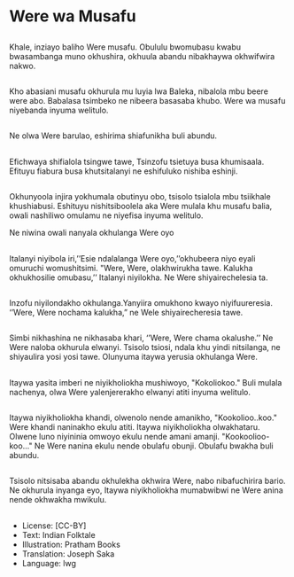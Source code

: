 # Were wa Musafu

##
Khale, inziayo baliho
Were musafu. Obululu
bwomubasu kwabu
bwasambanga muno
okhushira, okhuula
abandu nibakhaywa
okhwifwira nakwo.

##
Kho abasiani musafu
okhurula mu luyia lwa
Baleka, nibalola mbu
beere were abo.
Babalasa tsimbeko ne
nibeera basasaba
khubo. Were wa musafu
niyebanda inyuma
welitulo.

##
Ne olwa Were barulao,
eshirima shiafunikha
buli abundu.

##
Efichwaya shifialola
tsingwe tawe, Tsinzofu
tsietuya busa
khumisaala. Efituyu
fiabura busa
khutsitalanyi ne
eshifuluko nishiba
eshinji.

##
Okhunyoola injira
yokhumala obutinyu
obo, tsisolo tsialola mbu
tsiikhale khushiabusi.
Eshituyu nishitsiboolela
aka Were mulala khu
musafu balia, owali
nashiliwo omulamu ne
niyefisa inyuma
welitulo.

Ne niwina owali nanyala
okhulanga Were oyo

##
Italanyi niyibola
iri,’’Esie ndalalanga
Were oyo,’’okhubeera
niyo eyali omuruchi
womushitsimi.
"Were, Were,
olakhwirukha tawe.
Kalukha okhukhosilie
omubasu,’’ Italanyi
niyilokha.
Ne Were
shiyairechelesia ta.

##
Inzofu niyilondakho
okhulanga.Yanyiira
omukhono kwayo
niyifuureresia.
‘’Were, Were nochama
kalukha,” ne Wele
shiyairecheresia tawe.

##
Simbi nikhashina ne
nikhasaba khari, ‘’Were,
Were chama okalushe.’’
Ne Were naloba
okhurula elwanyi.
Tsisolo tsiosi, ndala khu
yindi nitsilanga, ne
shiyaulira yosi yosi
tawe.
Olunyuma itaywa
yerusia okhulanga
Were.

##
Itaywa yasita imberi ne
niyikholiokha
mushiwoyo, "Kokoliokoo." Buli mulala
nachenya, olwa Were
yalenjererakho elwanyi
atiti inyuma welitulo.

##
Itaywa niyikholiokha khandi,
olwenolo nende amanikho, "Kookolioo..koo."
Were khandi naninakho ekulu atiti.
Itaywa niyikholiokha olwakhataru.
Olwene luno niyininia omwoyo
ekulu nende amani amanji.
"Kookoolioo-koo..."
Ne Were nanina ekulu nende
obulafu obunji. Obulafu bwakha
buli abundu.

##
Tsisolo nitsisaba abandu
okhulekha okhwira
Were, nabo
nibafuchirira bario.
Ne okhurula inyanga
eyo, Itaywa
niyikholiokha
mumabwibwi ne Were
anina nende okhwakha
mwikulu.

##
* License: [CC-BY]
* Text: Indian Folktale
* Illustration: Pratham Books
* Translation: Joseph Saka
* Language: lwg
